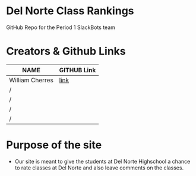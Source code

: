 # Del Norte Class Rankings
GitHub Repo for the Period 1 SlackBots team
# Creators & Github Links
NAME             | GITHUB Link |
-------------    | --------------- |
William Cherres  | [link](https://github.com/BillyCherres)  |
/| | 
/| |
/| |
/| |
# Purpose of the site
- Our site is meant to give the students at Del Norte Highschool a chance to rate classes at Del Norte and also leave comments on the classes.


